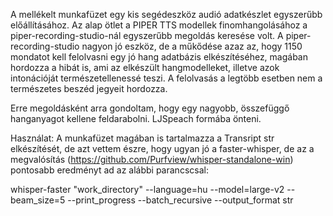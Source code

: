 A mellékelt munkafüzet egy kis segédeszköz audió adatkészlet egyszerűbb előállításához. 
Az alap ötlet a PIPER TTS modellek finomhangolásához a piper-recording-studio-nál egyszerűbb megoldás keresése volt.
A piper-recording-studio nagyon jó eszköz, de a műkődése azaz az, hogy 1150 mondatot kell felolvasni egy jó hang
adatbázis elkészítéséhez, magában hordozza a hibát is, ami az elkészült hangmodelleket, 
illetve azok intonációját természetellenessé teszi. A felolvasás a legtöbb esetben nem a természetes beszéd jegyeit hordozza.

Erre megoldásként arra gondoltam, hogy egy nagyobb, összefüggő hanganyagot kellene feldarabolni. LJSpeach formába önteni.

Használat:
A munkafüzet magában is tartalmazza a Transript str elkészítését, de azt vettem észre, hogy ugyan jó a faster-whisper, 
de az a megvalósítás (https://github.com/Purfview/whisper-standalone-win) pontosabb eredményt ad az alábbi parancscsal:

whisper-faster "work_directory" --language=hu --model=large-v2 --beam_size=5 --print_progress --batch_recursive --output_format str
